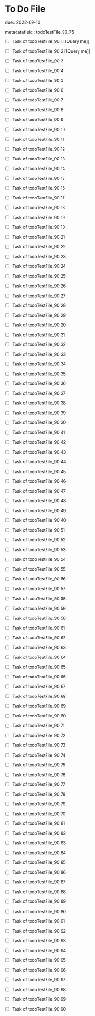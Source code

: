 # To Do File

due:: 2022-09-10

metadatafield:: todoTestFile_90_75

- [ ] Task of todoTestFile_90 1 [[Query me]]
- [ ] Task of todoTestFile_90 2 [[Query me]]
- [ ] Task of todoTestFile_90 3
- [ ] Task of todoTestFile_90 4
- [ ] Task of todoTestFile_90 5
- [ ] Task of todoTestFile_90 6
- [ ] Task of todoTestFile_90 7
- [ ] Task of todoTestFile_90 8
- [ ] Task of todoTestFile_90 9
- [ ] Task of todoTestFile_90 10

- [ ] Task of todoTestFile_90 11 
- [ ] Task of todoTestFile_90 12 
- [ ] Task of todoTestFile_90 13
- [ ] Task of todoTestFile_90 14
- [ ] Task of todoTestFile_90 15
- [ ] Task of todoTestFile_90 16
- [ ] Task of todoTestFile_90 17
- [ ] Task of todoTestFile_90 18
- [ ] Task of todoTestFile_90 19
- [ ] Task of todoTestFile_90 10

- [ ] Task of todoTestFile_90 21 
- [ ] Task of todoTestFile_90 22 
- [ ] Task of todoTestFile_90 23
- [ ] Task of todoTestFile_90 24
- [ ] Task of todoTestFile_90 25
- [ ] Task of todoTestFile_90 26
- [ ] Task of todoTestFile_90 27
- [ ] Task of todoTestFile_90 28
- [ ] Task of todoTestFile_90 29
- [ ] Task of todoTestFile_90 20

- [ ] Task of todoTestFile_90 31 
- [ ] Task of todoTestFile_90 32 
- [ ] Task of todoTestFile_90 33
- [ ] Task of todoTestFile_90 34
- [ ] Task of todoTestFile_90 35
- [ ] Task of todoTestFile_90 36
- [ ] Task of todoTestFile_90 37
- [ ] Task of todoTestFile_90 38
- [ ] Task of todoTestFile_90 39
- [ ] Task of todoTestFile_90 30

- [ ] Task of todoTestFile_90 41 
- [ ] Task of todoTestFile_90 42 
- [ ] Task of todoTestFile_90 43
- [ ] Task of todoTestFile_90 44
- [ ] Task of todoTestFile_90 45
- [ ] Task of todoTestFile_90 46
- [ ] Task of todoTestFile_90 47
- [ ] Task of todoTestFile_90 48
- [ ] Task of todoTestFile_90 49
- [ ] Task of todoTestFile_90 40

- [ ] Task of todoTestFile_90 51 
- [ ] Task of todoTestFile_90 52 
- [ ] Task of todoTestFile_90 53
- [ ] Task of todoTestFile_90 54
- [ ] Task of todoTestFile_90 55
- [ ] Task of todoTestFile_90 56
- [ ] Task of todoTestFile_90 57
- [ ] Task of todoTestFile_90 58
- [ ] Task of todoTestFile_90 59
- [ ] Task of todoTestFile_90 50

- [ ] Task of todoTestFile_90 61 
- [ ] Task of todoTestFile_90 62 
- [ ] Task of todoTestFile_90 63
- [ ] Task of todoTestFile_90 64
- [ ] Task of todoTestFile_90 65
- [ ] Task of todoTestFile_90 66
- [ ] Task of todoTestFile_90 67
- [ ] Task of todoTestFile_90 68
- [ ] Task of todoTestFile_90 69
- [ ] Task of todoTestFile_90 60

- [ ] Task of todoTestFile_90 71 
- [ ] Task of todoTestFile_90 72 
- [ ] Task of todoTestFile_90 73
- [ ] Task of todoTestFile_90 74
- [ ] Task of todoTestFile_90 75
- [ ] Task of todoTestFile_90 76
- [ ] Task of todoTestFile_90 77
- [ ] Task of todoTestFile_90 78
- [ ] Task of todoTestFile_90 79
- [ ] Task of todoTestFile_90 70


- [ ] Task of todoTestFile_90 81 
- [ ] Task of todoTestFile_90 82 
- [ ] Task of todoTestFile_90 83
- [ ] Task of todoTestFile_90 84
- [ ] Task of todoTestFile_90 85
- [ ] Task of todoTestFile_90 86
- [ ] Task of todoTestFile_90 87
- [ ] Task of todoTestFile_90 88
- [ ] Task of todoTestFile_90 89
- [ ] Task of todoTestFile_90 80


- [ ] Task of todoTestFile_90 91 
- [ ] Task of todoTestFile_90 92 
- [ ] Task of todoTestFile_90 93
- [ ] Task of todoTestFile_90 94
- [ ] Task of todoTestFile_90 95
- [ ] Task of todoTestFile_90 96
- [ ] Task of todoTestFile_90 97
- [ ] Task of todoTestFile_90 98
- [ ] Task of todoTestFile_90 99
- [ ] Task of todoTestFile_90 90
